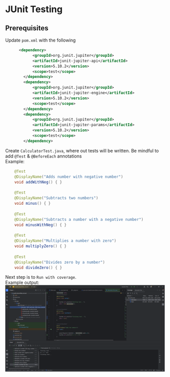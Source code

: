 # JUnit Testing
## Prerequisites
Update `pom.xml` with the following
```xml
      <dependency>
            <groupId>org.junit.jupiter</groupId>
            <artifactId>junit-jupiter-api</artifactId>
            <version>5.10.2</version>
            <scope>test</scope>
        </dependency>
        <dependency>
            <groupId>org.junit.jupiter</groupId>
            <artifactId>junit-jupiter-engine</artifactId>
            <version>5.10.2</version>
            <scope>test</scope>
        </dependency>
        <dependency>
            <groupId>org.junit.jupiter</groupId>
            <artifactId>junit-jupiter-params</artifactId>
            <version>5.10.2</version>
            <scope>test</scope>
        </dependency>
```
Create `CalculatorTest.java`, where out tests will be written. Be mindful to add `@Test` & `@BeforeEach` annotations  
Example:
```java
    @Test
    @DisplayName("Adds number with negative number")
    void addWithNeg() { }

    @Test
    @DisplayName("Subtracts two numbers")
    void minus() { }

    @Test
    @DisplayName("Subtracts a number with a negative number")
    void minusWithNeg() { }

    @Test
    @DisplayName("Multiplies a number with zero")
    void multiplyZero() { }
    
    @Test
    @DisplayName("Divides zero by a number")
    void divideZero() { }
```
Next step is to `Run with coverage`.  
Example output:
![screenshot](resources/images/ex4_1.PNG)
